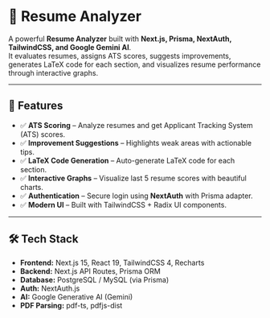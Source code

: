 # 📄 Resume Analyzer

A powerful **Resume Analyzer** built with **Next.js, Prisma, NextAuth, TailwindCSS, and Google Gemini AI**.  
It evaluates resumes, assigns ATS scores, suggests improvements, generates LaTeX code for each section, and visualizes resume performance through interactive graphs.

---

## 🚀 Features
- ✅ **ATS Scoring** – Analyze resumes and get Applicant Tracking System (ATS) scores.  
- ✅ **Improvement Suggestions** – Highlights weak areas with actionable tips.  
- ✅ **LaTeX Code Generation** – Auto-generate LaTeX code for each section.  
- ✅ **Interactive Graphs** – Visualize last 5 resume scores with beautiful charts.  
- ✅ **Authentication** – Secure login using **NextAuth** with Prisma adapter.  
- ✅ **Modern UI** – Built with TailwindCSS + Radix UI components.  

---

## 🛠️ Tech Stack
- **Frontend:** Next.js 15, React 19, TailwindCSS 4, Recharts  
- **Backend:** Next.js API Routes, Prisma ORM  
- **Database:** PostgreSQL / MySQL (via Prisma)  
- **Auth:** NextAuth.js  
- **AI:** Google Generative AI (Gemini)  
- **PDF Parsing:** pdf-ts, pdfjs-dist  
